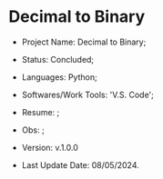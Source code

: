 # Decimal to Binary

- Project Name: Decimal to Binary;
- Status: Concluded;
- Languages: Python;
- Softwares/Work Tools: 'V.S. Code';
- Resume: ;
- Obs: ;
- Version: v.1.0.0

- Last Update Date: 08/05/2024.

##